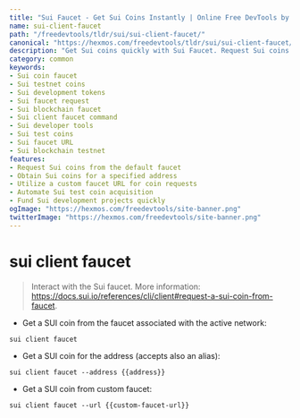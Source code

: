 ```yaml
---
title: "Sui Faucet - Get Sui Coins Instantly | Online Free DevTools by Hexmos"
name: sui-client-faucet
path: "/freedevtools/tldr/sui/sui-client-faucet/"
canonical: "https://hexmos.com/freedevtools/tldr/sui/sui-client-faucet/"
description: "Get Sui coins quickly with Sui Faucet. Request Sui coins from the faucet to test and develop applications. Free online tool, no registration required."
category: common
keywords:
- Sui coin faucet
- Sui testnet coins
- Sui development tokens
- Sui faucet request
- Sui blockchain faucet
- Sui client faucet command
- Sui developer tools
- Sui test coins
- Sui faucet URL
- Sui blockchain testnet
features:
- Request Sui coins from the default faucet
- Obtain Sui coins for a specified address
- Utilize a custom faucet URL for coin requests
- Automate Sui test coin acquisition
- Fund Sui development projects quickly
ogImage: "https://hexmos.com/freedevtools/site-banner.png"
twitterImage: "https://hexmos.com/freedevtools/site-banner.png"
---
```


# sui client faucet

> Interact with the Sui faucet.
> More information: <https://docs.sui.io/references/cli/client#request-a-sui-coin-from-faucet>.

- Get a SUI coin from the faucet associated with the active network:

`sui client faucet`

- Get a SUI coin for the address (accepts also an alias):

`sui client faucet --address {{address}}`

- Get a SUI coin from custom faucet:

`sui client faucet --url {{custom-faucet-url}}`
